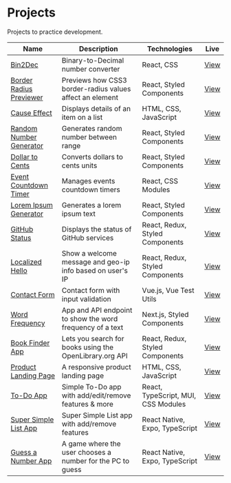 # Projects

Projects to practice development.

| Name                                               | Description                                                | Technologies                        | Live                                                                        |
|----------------------------------------------------|------------------------------------------------------------|-------------------------------------|-----------------------------------------------------------------------------|
| [Bin2Dec](bin2dec)                                 | Binary-to-Decimal number converter                         | React, CSS                          | [View](https://jjnilton.github.io/projects/bin2dec/build)                   |
| [Border Radius Previewer](border-radius-previewer) | Previews how CSS3 border-radius values affect an element   | React, Styled Components            | [View](https://jjnilton.github.io/projects/border-radius-previewer/build)   |
| [Cause Effect](cause-effect)                       | Displays details of an item on a list                      | HTML, CSS, JavaScript               | [View](https://jjnilton.github.io/projects/cause-effect/dist)               |
| [Random Number Generator](random-number-generator) | Generates random number between range                      | React, Styled Components            | [View](https://jjnilton.github.io/projects/random-number-generator/build)   |
| [Dollar to Cents](dollars-to-cents)                | Converts dollars to cents units                            | React, Styled Components            | [View](https://jjnilton.github.io/projects/dollars-to-cents/build)          |
| [Event Countdown Timer](event-countdown-timer)     | Manages events countdown timers                            | React, CSS Modules                  | [View](https://jjnilton.github.io/projects/event-countdown-timer/build)     |
| [Lorem Ipsum Generator](lorem-ipsum-generator)     | Generates a lorem ipsum text                               | React, Styled Components            | [View](https://jjnilton.github.io/projects/lorem-ipsum-generator/build)     |
| [GitHub Status](github-status)                     | Displays the status of GitHub services                     | React, Redux, Styled Components     | [View](https://jjnilton.github.io/projects/github-status/build)             |
| [Localized Hello](localized-hello)                 | Show a welcome message and geo-ip info based on user's IP  | React, Redux, Styled Components     | [View](https://jjnilton.github.io/projects/localized-hello/build)           |
| [Contact Form](contact-form)                       | Contact form with input validation                         | Vue.js, Vue Test Utils              | [View](https://jjnilton.github.io/projects/contact-form/dist)               |
| [Word Frequency](word-frequency)                   | App and API endpoint to show the word frequency of a text  | Next.js, Styled Components          | [View](https://word-frequency-app.vercel.app/)                              |
| [Book Finder App](book-finder-app)                 | Lets you search for books using the OpenLibrary.org API    | React, Redux, Styled Components     | [View](https://jjnilton.github.io/projects/book-finder-app/build)           |
| [Product Landing Page](product-landing-page)       | A responsive product landing page                          | HTML, CSS, JavaScript               | [View](https://jjnilton.github.io/projects/product-landing-page/dist)       |
| [To-Do App](todo-app)                              | Simple To-Do app with add/edit/remove features & more      | React, TypeScript, MUI, CSS Modules | [View](https://jjnilton.github.io/projects/todo-app/build)                  |
| [Super Simple List App](super-simple-list-app)     | Super Simple List app with add/remove features             | React Native, Expo, TypeScript      | [View](https://jjnilton.github.io/projects/super-simple-list-app/web-build) |
| [Guess a Number App](guess-a-number-app)           | A game where the user chooses a number for the PC to guess | React Native, Expo, TypeScript      | [View](https://jjnilton.github.io/projects/guess-a-number-app/web-build)    |
